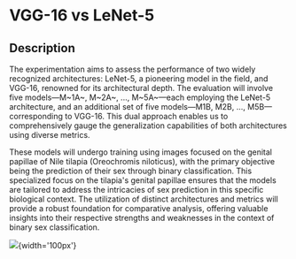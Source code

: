 # **VGG-16 vs LeNet-5**

## Description

The experimentation aims to assess the performance of two widely recognized architectures: LeNet-5, a pioneering model in the field, and VGG-16, renowned for its architectural depth. The evaluation will involve five models—M~1A~, M~2A~, ..., M~5A~—each employing the LeNet-5 architecture, and an additional set of five models—M1B, M2B, ..., M5B—corresponding to VGG-16. This dual approach enables us to comprehensively gauge the generalization capabilities of both architectures using diverse metrics.

These models will undergo training using images focused on the genital papillae of Nile tilapia (Oreochromis niloticus), with the primary objective being the prediction of their sex through binary classification. This specialized focus on the tilapia's genital papillae ensures that the models are tailored to address the intricacies of sex prediction in this specific biological context. The utilization of distinct architectures and metrics will provide a robust foundation for comparative analysis, offering valuable insights into their respective strengths and weaknesses in the context of binary sex classification.

![](https://www.bigfish.mx/__export/1494447198016/sites/debate/img/2017/05/10/tilapia.jpg_1902800913.jpg){width='100px'}
